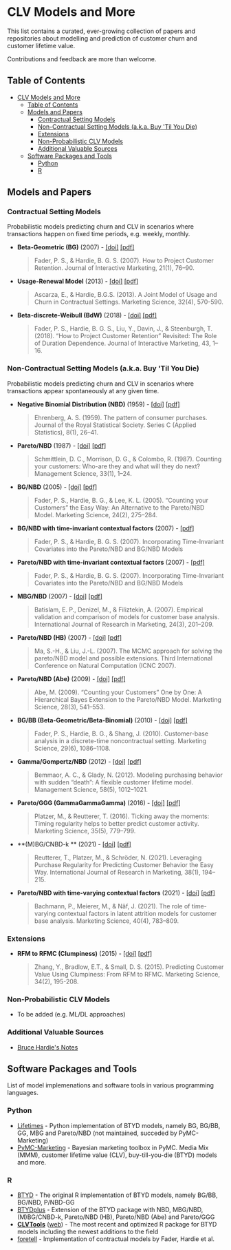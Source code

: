 # CLV Models and More

This list contains a curated, ever-growing collection of papers and repositories about modelling and prediction of customer churn and customer lifetime value.

Contributions and feedback are more than welcome.

## Table of Contents
- [CLV Models and More](#clv-models-and-more)
  - [Table of Contents](#table-of-contents)
  - [Models and Papers](#models-and-papers)
    - [Contractual Setting Models](#contractual-setting-models)
    - [Non-Contractual Setting Models (a.k.a. Buy 'Til You Die)](#non-contractual-setting-models-aka-buy-til-you-die)
    - [Extensions](#extensions)
    - [Non-Probabilistic CLV Models](#non-probabilistic-clv-models)
    - [Additional Valuable Sources](#additional-valuable-sources)
  - [Software Packages and Tools](#software-packages-and-tools)
    - [Python](#python)
    - [R](#r)

## Models and Papers

### Contractual Setting Models

Probabilistic models predicting churn and CLV in scenarios where transactions happen on fixed time periods, e.g. weekly, monthly.

  * **Beta-Geometric (BG)** (2007) - [[doi]](https://doi.org/10.1002/dir.20074) [[pdf]](https://faculty.wharton.upenn.edu/wp-content/uploads/2012/04/Fader_hardie_jim_07.pdf)
    > Fader, P. S., &amp; Hardie, B. G. S. (2007). How to Project Customer Retention. Journal of Interactive Marketing, 21(1), 76–90.

  * **Usage-Renewal Model** (2013) - [[doi]](https://doi.org/10.1287/mksc.2013.0786) [[pdf]](https://www.hbs.edu/ris/PublicationFiles/ascarza_hardie_mktsci_13_68c64a95-bdae-4310-8330-954da804c2b8.pdf)
    > Ascarza, E., &amp; Hardie, B.G.S. (2013). A Joint Model of Usage and Churn in Contractual Settings. Marketing Science, 32(4), 570-590.

  * **Beta-discrete-Weibull (BdW)** (2018) - [[doi]](https://doi.org/10.1016/j.intmar.2018.01.002) [[pdf]](https://journals.sagepub.com/doi/pdf/10.1016/j.intmar.2018.01.002)
    > Fader, P. S., Hardie, B. G. S., Liu, Y., Davin, J., &amp; Steenburgh, T. (2018). “How to Project Customer Retention” Revisited: The Role of Duration Dependence. Journal of Interactive Marketing, 43, 1–16.


### Non-Contractual Setting Models (a.k.a. Buy 'Til You Die)

Probabilistic models predicting churn and CLV in scenarios where transactions appear spontaneously at any given time.

  * **Negative Binomial Distribution (NBD)** (1959) - [[doi]](https://doi.org/10.2307/2985810) [[pdf]](https://www.jstor.org/stable/pdf/2985810.pdf) 
    > Ehrenberg, A. S. (1959). The pattern of consumer purchases. Journal of the Royal Statistical Society. Series C (Applied Statistics), 8(1), 26–41.

  * **Pareto/NBD** (1987) - [[doi]](https://doi.org/10.1287/mnsc.33.1.1) [[pdf]](https://www.jstor.org/stable/pdf/2631608.pdf)
    > Schmittlein, D. C., Morrison, D. G., &amp; Colombo, R. (1987). Counting your customers: Who-are they and what will they do next? Management Science, 33(1), 1–24.

  * **BG/NBD** (2005) - [[doi]](https://doi.org/10.1287/mksc.1040.0098) [[pdf]](http://brucehardie.com/papers/018/fader_et_al_mksc_05.pdf) 
    > Fader, P. S., Hardie, B. G., &amp; Lee, K. L. (2005). “Counting your Customers” the Easy Way: An Alternative to the Pareto/NBD Model. Marketing Science, 24(2), 275–284.

  * **BG/NBD with time-invariant contextual factors** (2007) - [[pdf]](http://brucehardie.com/notes/019/time_invariant_covariates.pdf)
    > Fader, P. S., &amp; Hardie, B. G. S. (2007). Incorporating Time-Invariant Covariates into the Pareto/NBD and BG/NBD Models

  * **Pareto/NBD with time-invariant contextual factors** (2007) - [[pdf]](http://brucehardie.com/notes/019/time_invariant_covariates.pdf)
    > Fader, P. S., &amp; Hardie, B. G. S. (2007). Incorporating Time-Invariant Covariates into the Pareto/NBD and BG/NBD Models

  * **MBG/NBD** (2007) - [[doi]](https://doi.org/10.1016/j.ijresmar.2006.12.005) [[pdf]](https://www.sciencedirect.com/science/article/pii/S0167811607000171/pdfft?isDTMRedir=true&download=true)
    > Batislam, E. P., Denizel, M., &amp; Filiztekin, A. (2007). Empirical validation and comparison of models for customer base analysis. International Journal of Research in Marketing, 24(3), 201–209.  

  * **Pareto/NBD (HB)** (2007) - [[doi]](https://doi.org/10.1109/ICNC.2007.728) [[pdf]](https://csdl-downloads.ieeecomputer.org/proceedings/icnc/2007/2875/02/28750505.pdf?Expires=1644938774&Policy=eyJTdGF0ZW1lbnQiOlt7IlJlc291cmNlIjoiaHR0cHM6Ly9jc2RsLWRvd25sb2Fkcy5pZWVlY29tcHV0ZXIub3JnL3Byb2NlZWRpbmdzL2ljbmMvMjAwNy8yODc1LzAyLzI4NzUwNTA1LnBkZiIsIkNvbmRpdGlvbiI6eyJEYXRlTGVzc1RoYW4iOnsiQVdTOkVwb2NoVGltZSI6MTY0NDkzODc3NH19fV19&Signature=tmHnuo9llkidSnMA5Trd-FaAr70V3OGKFcw9pevnN8vwZrlsdUenRNcR8AVqEtGjSGEmQ~D7VKRB8FYP9Fok8qPbLWK3ziVVgPwbuBsD-CCVnE7b13fDKLaCVQlZesPWOa5wKadUWoP34NTL3~Q-HqqxaLlSurMaBfpYHpEpFQHykOmJk~98khgRuoqWnGoDLowQHF3GDixbdP1Fr0hwUQVzbvGI4sEZRJc0iZFcjbQPCSRVEGF8xQL0A2H7atsDcZue2psEiwlZHIhsrjqLD4Ezt5OeVi7kCuXvYhsX71EGqovefuR0Crg~ZPhuZLP4Hwn8MMHoCZXVzZYpKmb58g__&Key-Pair-Id=K12PMWTCQBDMDT)
    > Ma, S.-H., &amp; Liu, J.-L. (2007). The MCMC approach for solving the pareto/NBD model and possible extensions. Third International Conference on Natural Computation (ICNC 2007).

  * **Pareto/NBD (Abe)** (2009) - [[doi]](https://doi.org/10.1287/mksc.1090.0502) [[pdf]](http://www.cirje.e.u-tokyo.ac.jp/research/dp/2008/2008cf537.pdf)
    > Abe, M. (2009). “Counting your Customers” One by One: A Hierarchical Bayes Extension to the Pareto/NBD Model. Marketing Science, 28(3), 541–553.

  * **BG/BB (Beta-Geometric/Beta-Binomial)** (2010) - [[doi]](https://doi.org/10.1287/mksc.1100.0580) [[pdf]](http://www.brucehardie.com/papers/020/fader_et_al_mksc_10.pdf) 
    > Fader, P. S., Hardie, B. G., &amp; Shang, J. (2010). Customer-base analysis in a discrete-time noncontractual setting. Marketing Science, 29(6), 1086–1108.

  * **Gamma/Gompertz/NBD** (2012) - [[doi]](https://doi.org/10.1287/mnsc.1110.1461) [[pdf]](https://pubsonline.informs.org/doi/pdf/10.1287/mnsc.1110.1461)
    > Bemmaor, A. C., &amp; Glady, N. (2012). Modeling purchasing behavior with sudden “death”: A flexible customer lifetime model. Management Science, 58(5), 1012–1021. 

  * **Pareto/GGG (GammaGammaGamma)** (2016) -  [[doi]](https://doi.org/10.1287/mksc.2015.0963) [[pdf]](http://www.reutterer.com/papers/platzer&reutterer_pareto-ggg_2016.pdf) 
    > Platzer, M., &amp; Reutterer, T. (2016). Ticking away the moments: Timing regularity helps to better predict customer activity. Marketing Science, 35(5), 779–799. 

  * **(M)BG/CNBD-k ** (2021) - [[doi]](https://doi.org/10.1016/j.ijresmar.2020.09.002) [[pdf]](http://www.reutterer.com/papers/reutterer&platzer&schroeder_2021.pdf)
    > Reutterer, T., Platzer, M., &amp; Schröder, N. (2021). Leveraging Purchase Regularity for Predicting Customer Behavior the Easy Way. International Journal of Research in Marketing, 38(1), 194–215.  

  * **Pareto/NBD with time-varying contextual factors** (2021) - [[doi]](https://doi.org/10.1287/mksc.2020.1254) [[pdf]](https://www.zora.uzh.ch/id/eprint/197236/1/mksc.2020.1254.pdf)
    > Bachmann, P., Meierer, M., &amp; Näf, J. (2021). The role of time-varying contextual factors in latent attrition models for customer base analysis. Marketing Science, 40(4), 783–809.


### Extensions
  * **RFM to RFMC (Clumpiness)** (2015) - [[doi]](https://doi.org/10.1287/mksc.2014.0873) [[pdf]](https://pubsonline.informs.org/doi/pdf/10.1287/mksc.2014.0873)
    > Zhang, Y., Bradlow, E.T., & Small, D. S. (2015). Predicting Customer Value Using Clumpiness: From RFM to RFMC. Marketing Science, 34(2), 195-208.

### Non-Probabilistic CLV Models

  * To be added (e.g. ML/DL approaches)

### Additional Valuable Sources

  * [Bruce Hardie's Notes](http://brucehardie.com/notes/)

## Software Packages and Tools

List of model implemenations and software tools in various programming languages.

### Python

  * [Lifetimes](https://github.com/CamDavidsonPilon/lifetimes) - Python implementation of BTYD models, namely BG, BG/BB, GG, MBG and Pareto/NBD (not maintained, succeded by PyMC-Marketing)
  * [PyMC-Marketing](https://github.com/pymc-labs/pymc-marketing) - Bayesian marketing toolbox in PyMC. Media Mix (MMM), customer lifetime value (CLV), buy-till-you-die (BTYD) models and more.

### R

  * [BTYD](https://github.com/ghuiber/BTYD) - The original R implementation of BTYD models, namely BG/BB, BG/NBD, P/NBD-GG
  * [BTYDplus](https://github.com/mplatzer/BTYDplus) - Extension of the BTYD package with NBD, MBG/NBD, (M)BG/CNBD-k, Pareto/NBD (HB), Pareto/NBD (Abe) and Pareto/GGG
  * [**CLVTools**](https://github.com/bachmannpatrick/CLVTools) ([web](https://www.clvtools.com)) - The most recent and optimized R package for BTYD models including the newest additions to the field
  * [foretell](https://github.com/sriharitn/foretell) - Implementation of contractual models by Fader, Hardie et al.
